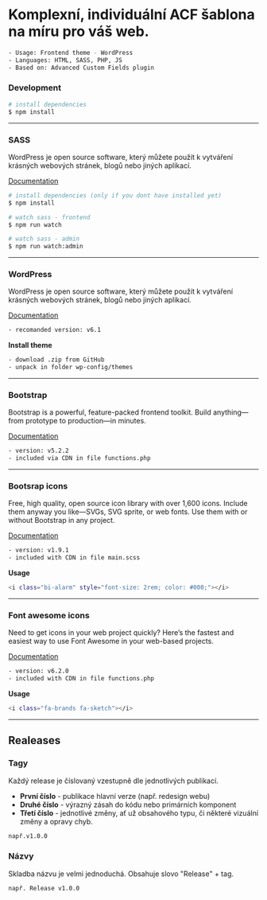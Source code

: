 # Komplexní, individuální ACF šablona na míru pro váš web.

```bash
- Usage: Frontend theme - WordPress
- Languages: HTML, SASS, PHP, JS
- Based on: Advanced Custom Fields plugin
```


### Development

```bash
# install dependencies
$ npm install
```

---

### SASS
WordPress je open source software, který můžete použít k vytváření krásných webových stránek, blogů nebo jiných aplikací.

[Documentation](https://sass-lang.com/documentation)

```bash
# install dependencies (only if you dont have installed yet)
$ npm install

# watch sass - frontend
$ npm run watch

# watch sass - admin
$ npm run watch:admin
```

---

### WordPress
WordPress je open source software, který můžete použít k vytváření krásných webových stránek, blogů nebo jiných aplikací.

[Documentation](https://developer.wordpress.org/)

```bash
- recomanded version: v6.1
```

**Install theme**

```bash
- download .zip from GitHub
- unpack in folder wp-config/themes
```

---

### Bootstrap
Bootstrap is a powerful, feature-packed frontend toolkit. Build anything—from prototype to production—in minutes.

[Documentation](https://getbootstrap.com/docs/5.2/getting-started/introduction/)

```bash
- version: v5.2.2
- included via CDN in file functions.php
```

---

### Bootsrap icons
Free, high quality, open source icon library with over 1,600 icons. Include them anyway you like—SVGs, SVG sprite, or web fonts. Use them with or without Bootstrap in any project.

[Documentation](https://icons.getbootstrap.com/#icon-font)

```bash
- version: v1.9.1
- included with CDN in file main.scss
```

**Usage**
```bash
<i class="bi-alarm" style="font-size: 2rem; color: #000;"></i>
```

---

### Font awesome icons
Need to get icons in your web project quickly? Here’s the fastest and easiest way to use Font Awesome in your web-based projects.

[Documentation](https://fontawesome.com/docs/web/setup/get-started)

```bash
- version: v6.2.0
- included with CDN in file functions.php
```

**Usage**
```bash
<i class="fa-brands fa-sketch"></i>
```

---

## Realeases
### Tagy
Každý release je číslovaný vzestupně dle jednotlivých publikací.

- **První číslo** - publikace hlavní verze (např. redesign webu)
- **Druhé číslo** - výrazný zásah do kódu nebo primárních komponent
- **Třetí číslo** - jednotlivé změny, ať už obsahového typu, či některé vizuální změny a opravy chyb.

```bash
např.v1.0.0
```

### Názvy
Skladba názvu je velmi jednoduchá. Obsahuje slovo "Release" + tag.

```bash
např. Release v1.0.0
```
